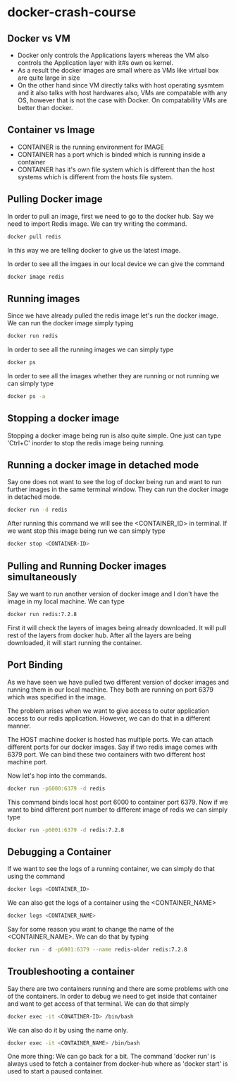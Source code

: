 # docker-crash-course

## Docker vs VM
- Docker only controls the Applications layers whereas the VM also controls the Application layer with it#s own os
kernel.
- As a result the docker images are small where as VMs like virtual box are quite large in size
- On the other hand since VM directly talks with host operating sysmtem and it also talks with host hardwares also,
VMs are compatable with any OS, however that is not the case with Docker. On compatability VMs are better than docker.

## Container vs Image
- CONTAINER is the running environment for IMAGE
- CONTAINER has a port which is binded which is running inside a container
- CONTAINER has it's own file system which is different than the host systems which is different from the hosts
file system.

## Pulling Docker image
In order to pull an image, first we need to go to the docker hub. Say we need to import Redis image. We can try
writing the command.

```bash
docker pull redis
```
In this way we are telling docker to give us the latest image.

In order to see all the imgaes in our local device we can give the command
```bash
docker image redis
```

## Running images
Since we have already pulled the redis image let's run the docker image. We can run the docker image simply typing
```bash
docker run redis
```

In order to see all the running images we can simply type
```bash
docker ps
```

In order to see all the images whether they are running or not running we can simply type
```bash
docker ps -a
```

## Stopping a docker image
Stopping a docker image being run is also quite simple. One just can type 'Ctrl+C' inorder to stop the redis image
being running.

## Running a docker image in detached mode
Say one does not want to see the log of docker being run and want to run further images in the same terminal window.
They can run the docker image in detached mode.

```bash
docker run -d redis
```
After running this command we will see the <CONTAINER_ID> in terminal. If we want stop this image being run we can 
simply type

```bash
docker stop <CONTAINER-ID> 
```

## Pulling and Running Docker images simultaneously
Say we want to run another version of docker image and I don't have the image in my local machine. We can type
```bash
docker run redis:7.2.8
```
First it will check the layers of images being already downloaded. It will pull rest of the layers from docker hub.
After all the layers are being downloaded, it will start running the container.

## Port Binding
As we have seen we have pulled two different version of docker images and running them in our local machine. They
both are running on port 6379 which was specified in the image.

The problem arises when we want to give access to outer application access to our redis application. However, we can
do that in a different manner.

The HOST machine docker is hosted has multiple ports. We can attach different ports for our docker images. Say if two
redis image comes with 6379 port. We can bind these two containers with two different host machine port.

Now let's hop into the commands.

```bash
docker run -p6000:6379 -d redis
```

This command binds local host port 6000 to container port 6379. Now if we want to bind different port number to
different image of redis we can simply type

```bash
docker run -p6001:6379 -d redis:7.2.8
```

## Debugging a Container
If we want to see the logs of a running container, we can simply do that using the command

```bash
docker logs <CONTAINER_ID>
```

We can also get the logs of a container using the <CONTAINER_NAME>

```bash
docker logs <CONTAINER_NAME>
```

Say for some reason you want to change the name of the <CONTAINER_NAME>. We can do that by typing

```bash
docker run - d -p6001:6379 --name redis-older redis:7.2.8
```

## Troubleshooting a container
Say there are two containers running and there are some problems with one of the containers. In order to debug
we need to get inside that container and want to get access of that terminal. We can do that simply

```bash
docker exec -it <CONATINER-ID> /bin/bash
```

We can also do it by using the name only.
```bash
docker exec -it <CONTAINER_NAME> /bin/bash
```

One more thing: We can go back for a bit. The command 'docker run' is always used to fetch a container from
docker-hub where as 'docker start' is used to start a paused container.






